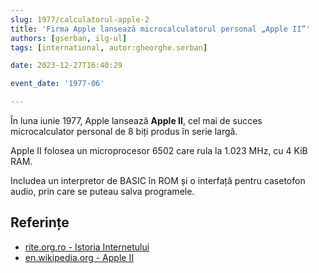 ```yaml
---
slug: 1977/calculatorul-apple-2
title: 'Firma Apple lansează microcalculatorul personal „Apple II”'
authors: [gserban, ilg-ul]
tags: [international, autor:gheorghe.serban]

date: 2023-12-27T16:40:29

event_date: '1977-06'

---
```


În luna iunie 1977, Apple lansează **Apple II**,
cel mai de succes microcalculator personal de 8 biți produs în serie largă.

<!-- truncate -->

Apple II folosea un microprocesor 6502 care rula la 1.023 MHz, cu 4 KiB RAM.

Includea un interpretor de BASIC în ROM și o interfață pentru casetofon audio,
prin care se puteau salva programele.

## Referințe

- [rite.org.ro - Istoria Internetului](https://rite.org.ro/istoria-internetului/)
- [en.wikipedia.org - Apple II](https://en.wikipedia.org/wiki/Apple_II)

